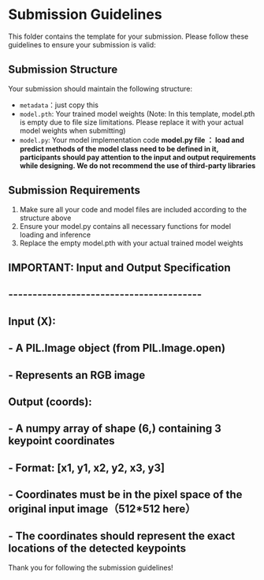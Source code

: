 # Submission Guidelines

This folder contains the template for your submission. Please follow these guidelines to ensure your submission is valid:

## Submission Structure
Your submission should maintain the following structure:
- `metadata`：just copy this
- `model.pth`: Your trained model weights (Note: In this template, model.pth is empty due to file size limitations. Please replace it with your actual model weights when submitting)
- `model.py`: Your model implementation code
**model.py file ： load and predict methods of the model class need to be defined in it, participants should pay attention to the input and output requirements while designing. We do not recommend the use of third-party libraries**
## Submission Requirements
1. Make sure all your code and model files are included according to the structure above
2. Ensure your model.py contains all necessary functions for model loading and inference
3. Replace the empty model.pth with your actual trained model weights

## IMPORTANT: Input and Output Specification
## ----------------------------------------
## Input (X):   
##   - A PIL.Image object (from PIL.Image.open)
##   - Represents an RGB image 
## 
## Output (coords):
##   - A numpy array of shape (6,) containing 3 keypoint coordinates
##   - Format: [x1, y1, x2, y2, x3, y3]
##   - Coordinates must be in the pixel space of the original input image（512*512 here）
##   - The coordinates should represent the exact locations of the detected keypoints
Thank you for following the submission guidelines!
